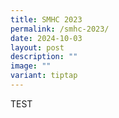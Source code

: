 ```yaml
---
title: SMHC 2023
permalink: /smhc-2023/
date: 2024-10-03
layout: post
description: ""
image: ""
variant: tiptap
---
```

<p>TEST</p>